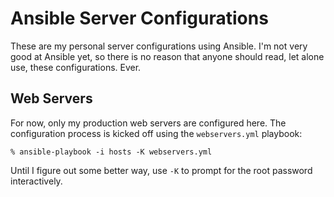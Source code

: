 # Ansible Server Configurations

These are my personal server configurations using Ansible. I'm not very good 
at Ansible yet, so there is no reason that anyone should read, let alone use, 
these configurations. Ever.

## Web Servers

For now, only my production web servers are configured here. The configuration 
process is kicked off using the `webservers.yml` playbook:

```
% ansible-playbook -i hosts -K webservers.yml
```

Until I figure out some better way, use `-K` to prompt for the root password 
interactively.
